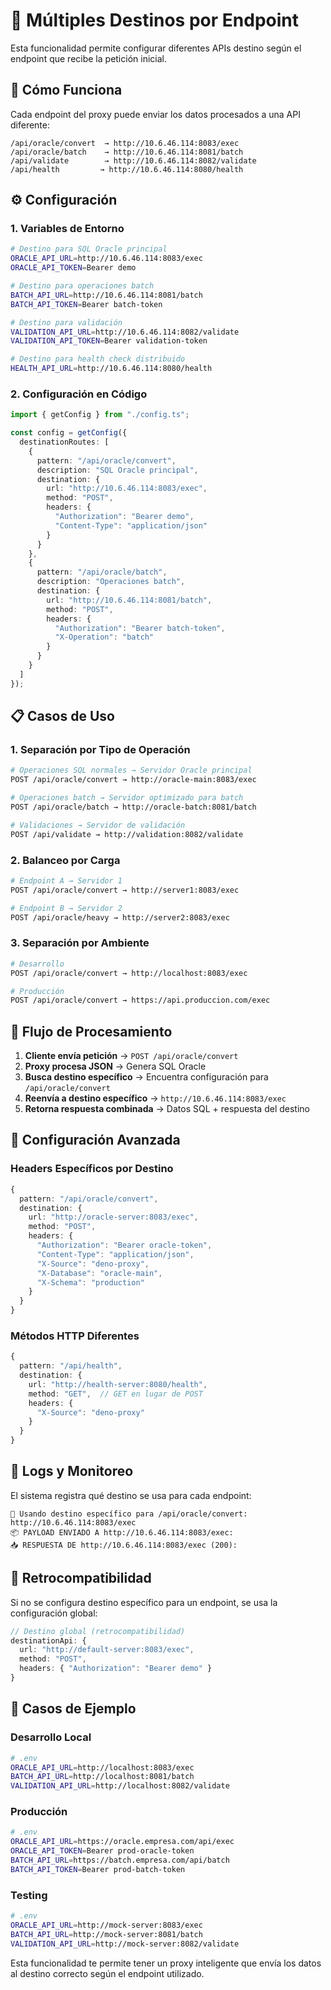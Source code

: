 # 🎯 Múltiples Destinos por Endpoint

Esta funcionalidad permite configurar diferentes APIs destino según el endpoint que recibe la petición inicial.

## 🚀 Cómo Funciona

Cada endpoint del proxy puede enviar los datos procesados a una API diferente:

```
/api/oracle/convert  → http://10.6.46.114:8083/exec
/api/oracle/batch    → http://10.6.46.114:8081/batch  
/api/validate        → http://10.6.46.114:8082/validate
/api/health         → http://10.6.46.114:8080/health
```

## ⚙️ Configuración

### **1. Variables de Entorno**
```bash
# Destino para SQL Oracle principal
ORACLE_API_URL=http://10.6.46.114:8083/exec
ORACLE_API_TOKEN=Bearer demo

# Destino para operaciones batch
BATCH_API_URL=http://10.6.46.114:8081/batch
BATCH_API_TOKEN=Bearer batch-token

# Destino para validación
VALIDATION_API_URL=http://10.6.46.114:8082/validate
VALIDATION_API_TOKEN=Bearer validation-token

# Destino para health check distribuido
HEALTH_API_URL=http://10.6.46.114:8080/health
```

### **2. Configuración en Código**
```typescript
import { getConfig } from "./config.ts";

const config = getConfig({
  destinationRoutes: [
    {
      pattern: "/api/oracle/convert",
      description: "SQL Oracle principal",
      destination: {
        url: "http://10.6.46.114:8083/exec",
        method: "POST",
        headers: {
          "Authorization": "Bearer demo",
          "Content-Type": "application/json"
        }
      }
    },
    {
      pattern: "/api/oracle/batch",
      description: "Operaciones batch",
      destination: {
        url: "http://10.6.46.114:8081/batch",
        method: "POST",
        headers: {
          "Authorization": "Bearer batch-token",
          "X-Operation": "batch"
        }
      }
    }
  ]
});
```

## 📋 Casos de Uso

### **1. Separación por Tipo de Operación**
```bash
# Operaciones SQL normales → Servidor Oracle principal
POST /api/oracle/convert → http://oracle-main:8083/exec

# Operaciones batch → Servidor optimizado para batch
POST /api/oracle/batch → http://oracle-batch:8081/batch

# Validaciones → Servidor de validación
POST /api/validate → http://validation:8082/validate
```

### **2. Balanceo por Carga**
```bash
# Endpoint A → Servidor 1
POST /api/oracle/convert → http://server1:8083/exec

# Endpoint B → Servidor 2  
POST /api/oracle/heavy → http://server2:8083/exec
```

### **3. Separación por Ambiente**
```bash
# Desarrollo
POST /api/oracle/convert → http://localhost:8083/exec

# Producción
POST /api/oracle/convert → https://api.produccion.com/exec
```

## 🔄 Flujo de Procesamiento

1. **Cliente envía petición** → `POST /api/oracle/convert`
2. **Proxy procesa JSON** → Genera SQL Oracle
3. **Busca destino específico** → Encuentra configuración para `/api/oracle/convert`
4. **Reenvía a destino específico** → `http://10.6.46.114:8083/exec`
5. **Retorna respuesta combinada** → Datos SQL + respuesta del destino

## 🔧 Configuración Avanzada

### **Headers Específicos por Destino**
```typescript
{
  pattern: "/api/oracle/convert",
  destination: {
    url: "http://oracle-server:8083/exec",
    method: "POST",
    headers: {
      "Authorization": "Bearer oracle-token",
      "Content-Type": "application/json",
      "X-Source": "deno-proxy",
      "X-Database": "oracle-main",
      "X-Schema": "production"
    }
  }
}
```

### **Métodos HTTP Diferentes**
```typescript
{
  pattern: "/api/health",
  destination: {
    url: "http://health-server:8080/health",
    method: "GET",  // GET en lugar de POST
    headers: {
      "X-Source": "deno-proxy"
    }
  }
}
```

## 📝 Logs y Monitoreo

El sistema registra qué destino se usa para cada endpoint:

```
🎯 Usando destino específico para /api/oracle/convert: http://10.6.46.114:8083/exec
📦 PAYLOAD ENVIADO A http://10.6.46.114:8083/exec:
📥 RESPUESTA DE http://10.6.46.114:8083/exec (200):
```

## 🔄 Retrocompatibilidad

Si no se configura destino específico para un endpoint, se usa la configuración global:

```typescript
// Destino global (retrocompatibilidad)
destinationApi: {
  url: "http://default-server:8083/exec",
  method: "POST",
  headers: { "Authorization": "Bearer demo" }
}
```

## 🎯 Casos de Ejemplo

### **Desarrollo Local**
```bash
# .env
ORACLE_API_URL=http://localhost:8083/exec
BATCH_API_URL=http://localhost:8081/batch
VALIDATION_API_URL=http://localhost:8082/validate
```

### **Producción**
```bash
# .env
ORACLE_API_URL=https://oracle.empresa.com/api/exec
ORACLE_API_TOKEN=Bearer prod-oracle-token
BATCH_API_URL=https://batch.empresa.com/api/batch
BATCH_API_TOKEN=Bearer prod-batch-token
```

### **Testing**
```bash
# .env
ORACLE_API_URL=http://mock-server:8083/exec
BATCH_API_URL=http://mock-server:8081/batch
VALIDATION_API_URL=http://mock-server:8082/validate
```

Esta funcionalidad te permite tener un proxy inteligente que envía los datos al destino correcto según el endpoint utilizado.